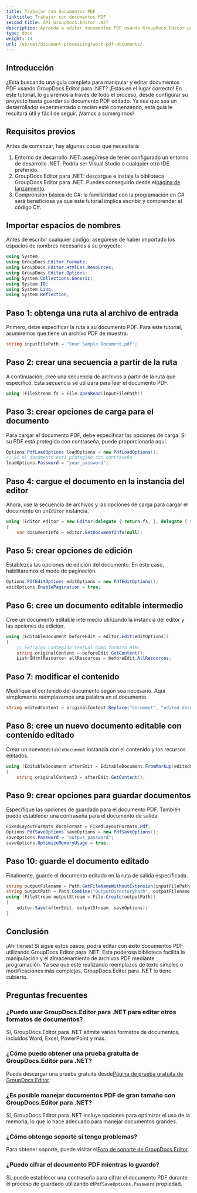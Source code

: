 ```yaml
---
title: Trabajar con documentos PDF
linktitle: Trabajar con documentos PDF
second_title: API GroupDocs.Editor .NET
description: Aprenda a editar documentos PDF usando GroupDocs.Editor para .NET con este tutorial. Modifique contenido, maneje archivos grandes y guarde sus ediciones de forma segura.
type: docs
weight: 14
url: /es/net/document-processing/work-pdf-documents/
---
```

## Introducción
¿Está buscando una guía completa para manipular y editar documentos PDF usando GroupDocs.Editor para .NET? ¡Estás en el lugar correcto! En este tutorial, lo guiaremos a través de todo el proceso, desde configurar su proyecto hasta guardar su documento PDF editado. Ya sea que sea un desarrollador experimentado o recién esté comenzando, esta guía le resultará útil y fácil de seguir. ¡Vamos a sumergirnos!
## Requisitos previos
Antes de comenzar, hay algunas cosas que necesitará:
1. Entorno de desarrollo .NET: asegúrese de tener configurado un entorno de desarrollo .NET. Podría ser Visual Studio o cualquier otro IDE preferido.
2. GroupDocs.Editor para .NET: descargue e instale la biblioteca GroupDocs.Editor para .NET. Puedes conseguirlo desde el[página de lanzamiento](https://releases.groupdocs.com/editor/net/).
3. Comprensión básica de C#: la familiaridad con la programación en C# será beneficiosa ya que este tutorial implica escribir y comprender el código C#.
## Importar espacios de nombres
Antes de escribir cualquier código, asegúrese de haber importado los espacios de nombres necesarios a su proyecto:
```csharp
using System;
using GroupDocs.Editor.Formats;
using GroupDocs.Editor.HtmlCss.Resources;
using GroupDocs.Editor.Options;
using System.Collections.Generic;
using System.IO;
using System.Linq;
using System.Reflection;
```
## Paso 1: obtenga una ruta al archivo de entrada
Primero, debe especificar la ruta a su documento PDF. Para este tutorial, asumiremos que tiene un archivo PDF de muestra.
```csharp
string inputFilePath = "Your Sample Document.pdf";
```
## Paso 2: crear una secuencia a partir de la ruta
A continuación, cree una secuencia de archivos a partir de la ruta que especificó. Esta secuencia se utilizará para leer el documento PDF.
```csharp
using (FileStream fs = File.OpenRead(inputFilePath))
```
## Paso 3: crear opciones de carga para el documento
Para cargar el documento PDF, debe especificar las opciones de carga. Si su PDF está protegido con contraseña, puede proporcionarla aquí.
```csharp
Options.PdfLoadOptions loadOptions = new PdfLoadOptions();
// Si el documento está protegido con contraseña
loadOptions.Password = "your_password";
```
## Paso 4: cargue el documento en la instancia del editor
Ahora, use la secuencia de archivos y las opciones de carga para cargar el documento en un`Editor` instancia.
```csharp
using (Editor editor = new Editor(delegate { return fs; }, delegate { return loadOptions; }))
{
    var documentInfo = editor.GetDocumentInfo(null);
```
## Paso 5: crear opciones de edición
Establezca las opciones de edición del documento. En este caso, habilitaremos el modo de paginación.
```csharp
Options.PdfEditOptions editOptions = new PdfEditOptions();
editOptions.EnablePagination = true;
```
## Paso 6: cree un documento editable intermedio
Cree un documento editable intermedio utilizando la instancia del editor y las opciones de edición.
```csharp
using (EditableDocument beforeEdit = editor.Edit(editOptions))
{
    // Extraiga contenido textual como formato HTML
    string originalContent = beforeEdit.GetContent();
    List<IHtmlResource> allResources = beforeEdit.AllResources;
```
## Paso 7: modificar el contenido
Modifique el contenido del documento según sea necesario. Aquí simplemente reemplazamos una palabra en el documento.
```csharp
string editedContent = originalContent.Replace("document", "edited document");
```
## Paso 8: cree un nuevo documento editable con contenido editado
 Crear un nuevo`EditableDocument` instancia con el contenido y los recursos editados.
```csharp
using (EditableDocument afterEdit = EditableDocument.FromMarkup(editedContent, allResources))
{
    string originalContent3 = afterEdit.GetContent();
```
## Paso 9: crear opciones para guardar documentos
Especifique las opciones de guardado para el documento PDF. También puede establecer una contraseña para el documento de salida.
```csharp
FixedLayoutFormats docmFormat = FixedLayoutFormats.Pdf;
Options.PdfSaveOptions saveOptions = new PdfSaveOptions();
saveOptions.Password = "output_password";
saveOptions.OptimizeMemoryUsage = true;
```
## Paso 10: guarde el documento editado
Finalmente, guarde el documento editado en la ruta de salida especificada.
```csharp
string outputFilename = Path.GetFileNameWithoutExtension(inputFilePath) + "." + docmFormat.Extension;
string outputPath = Path.Combine("OutputDirectoryPath", outputFilename);
using (FileStream outputStream = File.Create(outputPath))
{
    editor.Save(afterEdit, outputStream, saveOptions);
}
```

## Conclusión
¡Ahí tienes! Si sigue estos pasos, podrá editar con éxito documentos PDF utilizando GroupDocs.Editor para .NET. Esta poderosa biblioteca facilita la manipulación y el almacenamiento de archivos PDF mediante programación. Ya sea que esté realizando reemplazos de texto simples o modificaciones más complejas, GroupDocs.Editor para .NET lo tiene cubierto.
## Preguntas frecuentes
### ¿Puedo usar GroupDocs.Editor para .NET para editar otros formatos de documentos?
Sí, GroupDocs.Editor para .NET admite varios formatos de documentos, incluidos Word, Excel, PowerPoint y más.
### ¿Cómo puedo obtener una prueba gratuita de GroupDocs.Editor para .NET?
 Puede descargar una prueba gratuita desde[Página de prueba gratuita de GroupDocs.Editor](https://releases.groupdocs.com/).
### ¿Es posible manejar documentos PDF de gran tamaño con GroupDocs.Editor para .NET?
Sí, GroupDocs.Editor para .NET incluye opciones para optimizar el uso de la memoria, lo que lo hace adecuado para manejar documentos grandes.
### ¿Cómo obtengo soporte si tengo problemas?
 Para obtener soporte, puede visitar el[Foro de soporte de GroupDocs.Editor](https://forum.groupdocs.com/c/editor/20).
### ¿Puedo cifrar el documento PDF mientras lo guardo?
Sí, puede establecer una contraseña para cifrar el documento PDF durante el proceso de guardado utilizando el`PdfSaveOptions.Password` propiedad.